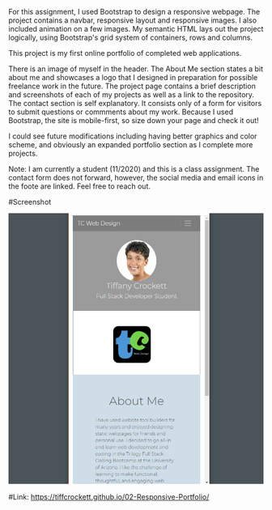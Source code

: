 For this assignment, I used Bootstrap to design a responsive webpage.  The project contains a navbar, responsive layout and responsive images. I also included animation on a few images.  My semantic HTML lays out the project logically, using Bootstrap's grid system of containers, rows and columns. 

This project is my first online portfolio of completed web applications. 

There is an image of myself in the header.  The About Me section states a bit about me and showcases a logo that I designed in preparation for possible freelance work in the future. The project page contains a brief description and screenshots of each of my projects as well as a link to the repository. The contact section is self explanatory.  It consists only of a form for visitors to submit questions or commments about my work. Because I used Bootstrap, the site is mobile-first, so size down your page and check it out!

I could see future modifications including having better graphics and color scheme, and obviously an expanded portfolio section as I complete more projects. 

Note:  I am currently a student (11/2020) and this is a class assignment.  The contact form does not forward, however, the social media and email icons in the foote are linked. Feel free to reach out.

#Screenshot

![mobile screenshot](https://github.com/tiffcrockett/02-Responsive-Portfolio/blob/main/assets/images/pfolio-scrn.png?)


#Link: https://tiffcrockett.github.io/02-Responsive-Portfolio/
